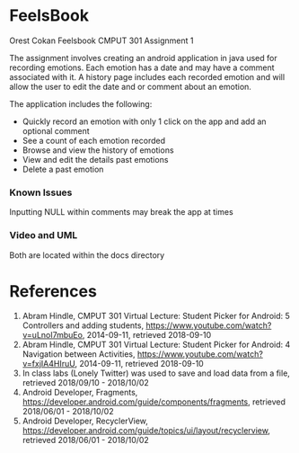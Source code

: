 # FeelsBook
Orest Cokan
Feelsbook CMPUT 301 Assignment 1

The assignment involves creating an android application in java used for recording emotions. Each emotion has a date and may have a comment associated with it. A history page includes each recorded emotion and will allow the user to edit the date and or comment about an emotion.

The application includes the following:

- Quickly record an emotion with only 1 click on the app and add an optional comment
- See a count of each emotion recorded
- Browse and view the history of emotions
- View and edit the details past emotions
- Delete a past emotion

### Known Issues
Inputting NULL within comments may break the app at times

### Video and UML
Both are located within the docs directory

# References
1. Abram Hindle, CMPUT 301 Virtual Lecture: Student Picker for Android: 5 Controllers and adding students, https://www.youtube.com/watch?v=uLnoI7mbuEo, 2014-09-11, retrieved 2018-09-10
1. Abram Hindle, CMPUT 301 Virtual Lecture: Student Picker for Android: 4 Navigation between Activities, https://www.youtube.com/watch?v=fxjIA4HIruU, 2014-09-11, retrieved 2018-09-10
2. In class labs (Lonely Twitter) was used to save and load data from a file, retrieved 2018/09/10 - 2018/10/02
3. Android Developer, Fragments, https://developer.android.com/guide/components/fragments, retrieved 2018/06/01 - 2018/10/02
4. Android Developer, RecyclerView, https://developer.android.com/guide/topics/ui/layout/recyclerview, retrieved 2018/06/01 - 2018/10/02

